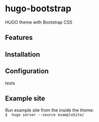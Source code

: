 # hugo-bootstrap

HUGO theme with Bootstrap CSS

## Features

## Installation

## Configuration

tests

## Example site

Run example site from the inside the theme:  
`$  hugo server --source exampleSite/`